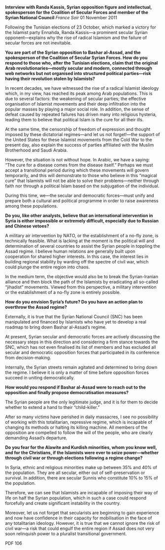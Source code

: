 **Interview with Randa Kassis, Syrian opposition figure and intellectual, spokesperson for the Coalition of Secular Forces and member of the Syrian National Council** _France Soir_ 01 November 2011

Following the Tunisian elections of 23 October, which marked a victory for the Islamist party Ennahda, Randa Kassis—a prominent secular Syrian opponent—explains why the rise of radical Islamism and the failure of secular forces are not inevitable.

**You are part of the Syrian opposition to Bashar al-Assad, and the spokesperson of the Coalition of Secular Syrian Forces. How do you respond to those who, after the Tunisian elections, claim that the original Arab revolutionaries—mostly secular and modern, connected through web networks but not organised into structured political parties—risk having their revolution stolen by Islamists?**

In recent decades, we have witnessed the rise of a radical Islamist ideology which, in my view, has reached its peak among Arab populations. This is due to several factors: the weakening of secular parties; the effective organisation of Islamist movements and their deep infiltration into the popular masses by playing a major social role. In addition, the sense of defeat caused by repeated failures has driven many into religious hysteria, leading them to believe that political Islam is the cure for all their ills.

At the same time, the censorship of freedom of expression and thought imposed by these dictatorial regimes—and let us not forget!—the support of the United States for these Islamist movements from the Cold War to the present day, also explain the success of parties affiliated with the Muslim Brotherhood and Saudi Arabia.

However, the situation is not without hope. In Arabic, we have a saying: “The cure for a disease comes from the disease itself.” Perhaps we must accept a transitional period during which these movements will govern temporarily, and this will demonstrate to those who believe in this “magical cure” that Islamists will not be able to solve their problems—neither through faith nor through a political Islam based on the subjugation of the individual.

During this time, we—the secular and democratic forces—must unify and prepare both a cultural and political programme in order to raise awareness among these populations.

**Do you, like other analysts, believe that an international intervention in Syria is either impossible or extremely difficult, especially due to Russian and Chinese vetoes?**

A military air intervention by NATO, or the establishment of a no-fly zone, is technically feasible. What is lacking at the moment is the political will and determination of several countries to assist the Syrian people in toppling the Assad regime. I believe human relations are generally built upon cooperation for shared higher interests. In this case, the interest lies in building regional stability by warding off the spectre of civil war, which could plunge the entire region into chaos.

In the medium term, the objective would also be to break the Syrian-Iranian alliance and then block the path of the Islamists by eradicating all so-called “jihadist” movements. Viewed from this perspective, a military intervention or the establishment of a no-fly zone is entirely possible.

**How do you envision Syria’s future? Do you have an action plan to overthrow the Assad regime?**

Externally, it is true that the Syrian National Council (SNC) has been manipulated and financed by Islamists who have yet to develop a real roadmap to bring down Bashar al-Assad’s regime.

At present, Syrian secular and democratic forces are actively discussing the necessary steps in this direction and considering a firm stance towards the SNC, which has not even finalised its list of members and has excluded all secular and democratic opposition forces that participated in its conference from decision-making.

Internally, the Syrian streets remain agitated and determined to bring down the regime. I believe it is only a matter of time before opposition forces succeed in uniting democratically.

**How would you respond if Bashar al-Assad were to reach out to the opposition and finally propose democratisation measures?**

The Syrian people are the only legitimate judge, and it is for them to decide whether to extend a hand to their “child-killer.”

After so many victims have perished in daily massacres, I see no possibility of working with this totalitarian, repressive regime, which is incapable of changing its methods or halting its killing machine. All members of the opposition are compelled to follow the will of the people, who are clearly demanding Assad’s departure.

**Do you fear for the Alawite and Kurdish minorities, whom you know well, and for the Christians, if the Islamists were ever to seize power—whether through civil war or through elections following a regime change?**

In Syria, ethnic and religious minorities make up between 35% and 40% of the population. They are all secular, either out of self-preservation or survival. In addition, there are secular Sunnis who constitute 10% to 15% of the population.

Therefore, we can see that Islamists are incapable of imposing their way of life on half the Syrian population, which in such a case could respond forcefully and create significant instability in the country.

Moreover, let us not forget that secularists are beginning to gain experience and now have confidence in their capacity for mobilisation in the face of any totalitarian ideology. However, it is true that we cannot ignore the risk of civil war—a risk that could engulf the entire region if Assad does not very soon relinquish power to a pluralist transitional government.

PDF 106